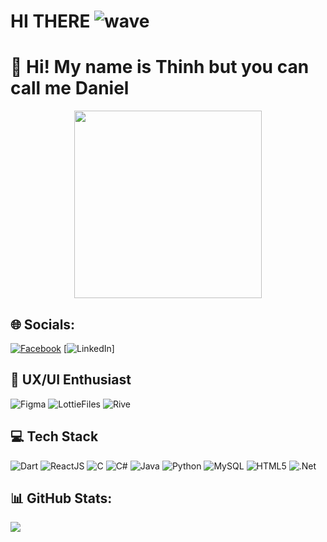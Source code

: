 # HI THERE ![wave](https://user-images.githubusercontent.com/18350557/176309783-0785949b-9127-417c-8b55-ab5a4333674e.gif)

# 👋 Hi! My name is Thinh but you can call me Daniel
<p align="center">
<img src="https://media.giphy.com/media/qgQUggAC3Pfv687qPC/giphy.gif" width="300"/>
</p>

## 🌐 Socials:
[![Facebook](https://img.shields.io/badge/Facebook-1877F2?style=for-the-badge&logo=facebook&logoColor=white)](https://facebook.com/doletruongthinh)
[![LinkedIn](https://img.shields.io/badge/LinkedIn-0A66C2?style=for-the-badge&logo=linkedin&logoColor=white)]

## 🧠 UX/UI Enthusiast
![Figma](https://img.shields.io/badge/Figma-F24E1E?style=for-the-badge&logo=figma&logoColor=white)
![LottieFiles](https://img.shields.io/badge/LottieFiles-00B5E2?style=for-the-badge&logo=lottiefiles&logoColor=white)
![Rive](https://img.shields.io/badge/Rive-000000?style=for-the-badge&logo=rive&logoColor=white)

## 💻 Tech Stack

![Dart](https://img.shields.io/badge/Dart-0175C2?style=for-the-badge&logo=dart&logoColor=white)
![ReactJS](https://img.shields.io/badge/React-20232A?style=for-the-badge&logo=react&logoColor=61DAFB)
![C](https://img.shields.io/badge/C-00599C?style=for-the-badge&logo=c&logoColor=white)
![C#](https://img.shields.io/badge/C%23-239120?style=for-the-badge&logo=c-sharp&logoColor=white)
![Java](https://img.shields.io/badge/Java-007396?style=for-the-badge&logo=java&logoColor=white)
![Python](https://img.shields.io/badge/Python-3776AB?style=for-the-badge&logo=python&logoColor=white)
![MySQL](https://img.shields.io/badge/MySQL-4479A1?style=for-the-badge&logo=mysql&logoColor=white)
![HTML5](https://img.shields.io/badge/HTML5-E34F26?style=for-the-badge&logo=html5&logoColor=white)
![.Net](https://img.shields.io/badge/.NET-512BD4?style=for-the-badge&logo=dotnet&logoColor=white)



## 📊 GitHub Stats:

![](https://github-readme-stats.vercel.app/api/top-langs/?username=mavuong3112&layout=compact&theme=dark)


<!--
**mavuong3112/mavuong3112** is a ✨ _special_ ✨ repository because its `README.md` (this file) appears on your GitHub profile.

Here are some ideas to get you started:

- 🔭 I’m currently working on ...
- 🌱 I’m currently learning ...
- 👯 I’m looking to collaborate on ...
- 🤔 I’m looking for help with ...
- 💬 Ask me about ...
- 📫 How to reach me: ...
- 😄 Pronouns: ...
- ⚡ Fun fact: ...
-->
